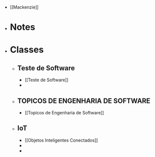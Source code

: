 - [[Mackenzie]]
- # Notes
- # Classes
	- ## Teste de Software
		- [[Teste de Software]]
		-
	- ## TOPICOS DE ENGENHARIA DE SOFTWARE
		- [[Topicos de Engenharia de Software]]
	- ## IoT
		- [[Objetos Inteligentes Conectados]]
		-
		-